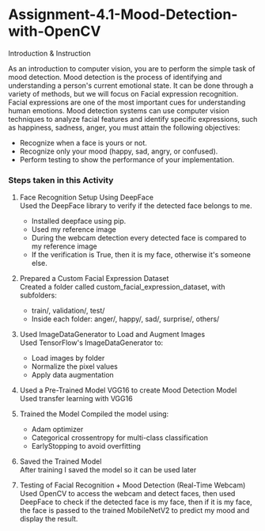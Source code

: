 # Assignment-4.1-Mood-Detection-with-OpenCV

Introduction & Instruction

As an introduction to computer vision, you are to perform the simple task of mood detection. Mood detection is the process of identifying and understanding a person's current emotional state. It can be done through a variety of methods, but we will focus on Facial expression recognition. Facial expressions are one of the most important cues for understanding human emotions. Mood detection systems can use computer vision techniques to analyze facial features and identify specific expressions, such as happiness, sadness, anger, you must attain the following objectives:

- Recognize when a face is yours or not.
- Recognize only your mood (happy, sad, angry, or confused).
- Perform testing to show the performance of your implementation.

### Steps taken in this Activity
1. Face Recognition Setup Using DeepFace \
   Used the DeepFace library to verify if the detected face belongs to me.
   - Installed deepface using pip.
   - Used my reference image
   - During the webcam detection every detected face is compared to my reference image
   - If the verification is True, then it is my face, otherwise it's someone else.

2. Prepared a Custom Facial Expression Dataset \
   Created a folder called custom_facial_expression_dataset, with subfolders:
   - train/, validation/, test/
   - Inside each folder: anger/, happy/, sad/, surprise/, others/

3. Used ImageDataGenerator to Load and Augment Images \
   Used TensorFlow's ImageDataGenerator to:
   - Load images by folder
   - Normalize the pixel values
   - Apply data augmentation

4. Used a Pre-Trained Model VGG16 to create Mood Detection Model \
   Used transfer learning with VGG16

5. Trained the Model
   Compiled the model using:
   - Adam optimizer
   - Categorical crossentropy for multi-class classification
   - EarlyStopping to avoid overfitting

6. Saved the Trained Model \
   After training I saved the model so it can be used later

7. Testing of Facial Recognition + Mood Detection (Real-Time Webcam) \
   Used OpenCV to access the webcam and detect faces, then used DeepFace to check if the detected face is my face, then if it is my face, the face is passed to the trained MobileNetV2 to predict my mood and display the result.
